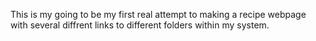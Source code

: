 This is my going to be my first real attempt to making a recipe webpage with several diffrent links to different folders within my system.  